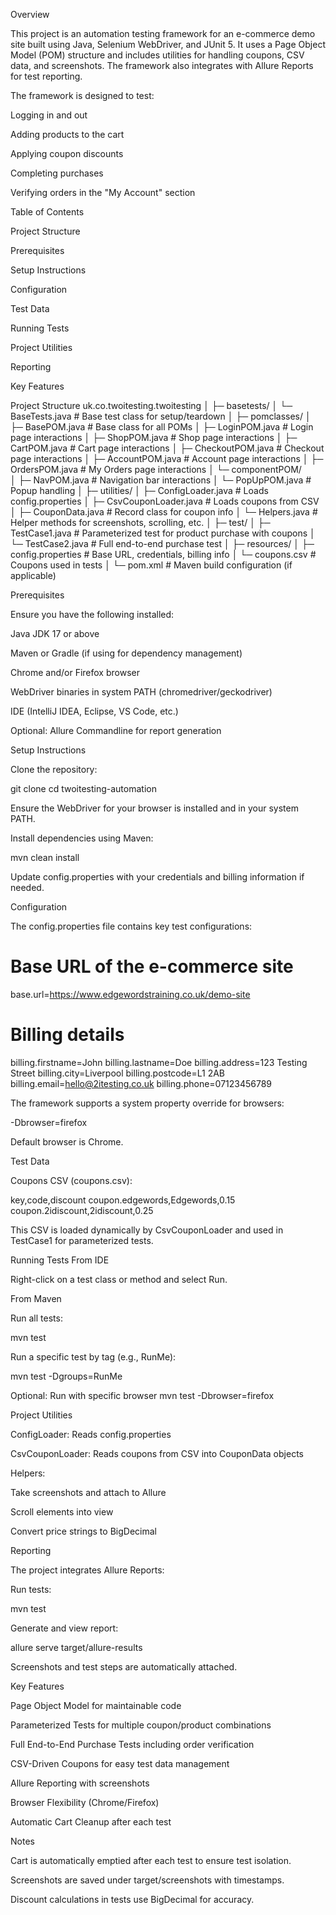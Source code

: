 Overview

This project is an automation testing framework for an e-commerce demo site built using Java, Selenium WebDriver, and JUnit 5. It uses a Page Object Model (POM) structure and includes utilities for handling coupons, CSV data, and screenshots. The framework also integrates with Allure Reports for test reporting.

The framework is designed to test:

Logging in and out

Adding products to the cart

Applying coupon discounts

Completing purchases

Verifying orders in the "My Account" section

Table of Contents

Project Structure

Prerequisites

Setup Instructions

Configuration

Test Data

Running Tests

Project Utilities

Reporting

Key Features

Project Structure
uk.co.twoitesting.twoitesting
│
├─ basetests/
│   └─ BaseTests.java          # Base test class for setup/teardown
│
├─ pomclasses/
│   ├─ BasePOM.java            # Base class for all POMs
│   ├─ LoginPOM.java           # Login page interactions
│   ├─ ShopPOM.java            # Shop page interactions
│   ├─ CartPOM.java            # Cart page interactions
│   ├─ CheckoutPOM.java        # Checkout page interactions
│   ├─ AccountPOM.java         # Account page interactions
│   ├─ OrdersPOM.java          # My Orders page interactions
│   └─ componentPOM/           
│       ├─ NavPOM.java         # Navigation bar interactions
│       └─ PopUpPOM.java       # Popup handling
│
├─ utilities/
│   ├─ ConfigLoader.java       # Loads config.properties
│   ├─ CsvCouponLoader.java    # Loads coupons from CSV
│   ├─ CouponData.java         # Record class for coupon info
│   └─ Helpers.java            # Helper methods for screenshots, scrolling, etc.
│
├─ test/
│   ├─ TestCase1.java          # Parameterized test for product purchase with coupons
│   └─ TestCase2.java          # Full end-to-end purchase test
│
├─ resources/
│   ├─ config.properties       # Base URL, credentials, billing info
│   └─ coupons.csv             # Coupons used in tests
│
└─ pom.xml                     # Maven build configuration (if applicable)

Prerequisites

Ensure you have the following installed:

Java JDK 17 or above

Maven or Gradle (if using for dependency management)

Chrome and/or Firefox browser

WebDriver binaries in system PATH (chromedriver/geckodriver)

IDE (IntelliJ IDEA, Eclipse, VS Code, etc.)

Optional: Allure Commandline for report generation

Setup Instructions

Clone the repository:

git clone <repo-url>
cd twoitesting-automation


Ensure the WebDriver for your browser is installed and in your system PATH.

Install dependencies using Maven:

mvn clean install


Update config.properties with your credentials and billing information if needed.

Configuration

The config.properties file contains key test configurations:

# Base URL of the e-commerce site
base.url=https://www.edgewordstraining.co.uk/demo-site


# Billing details
billing.firstname=John
billing.lastname=Doe
billing.address=123 Testing Street
billing.city=Liverpool
billing.postcode=L1 2AB
billing.email=hello@2itesting.co.uk
billing.phone=07123456789


The framework supports a system property override for browsers:

-Dbrowser=firefox


Default browser is Chrome.

Test Data

Coupons CSV (coupons.csv):

key,code,discount
coupon.edgewords,Edgewords,0.15
coupon.2idiscount,2idiscount,0.25


This CSV is loaded dynamically by CsvCouponLoader and used in TestCase1 for parameterized tests.

Running Tests
From IDE

Right-click on a test class or method and select Run.

From Maven

Run all tests:

mvn test


Run a specific test by tag (e.g., RunMe):

mvn test -Dgroups=RunMe

Optional: Run with specific browser
mvn test -Dbrowser=firefox

Project Utilities

ConfigLoader: Reads config.properties

CsvCouponLoader: Reads coupons from CSV into CouponData objects

Helpers:

Take screenshots and attach to Allure

Scroll elements into view

Convert price strings to BigDecimal

Reporting

The project integrates Allure Reports:

Run tests:

mvn test


Generate and view report:

allure serve target/allure-results


Screenshots and test steps are automatically attached.

Key Features

Page Object Model for maintainable code

Parameterized Tests for multiple coupon/product combinations

Full End-to-End Purchase Tests including order verification

CSV-Driven Coupons for easy test data management

Allure Reporting with screenshots

Browser Flexibility (Chrome/Firefox)

Automatic Cart Cleanup after each test

Notes

Cart is automatically emptied after each test to ensure test isolation.

Screenshots are saved under target/screenshots with timestamps.

Discount calculations in tests use BigDecimal for accuracy.

